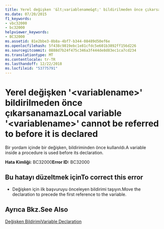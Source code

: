 ```yaml
---
title: Yerel değişken '&lt;variablename&gt;' bildirilmeden önce çıkarsanamaz
ms.date: 07/20/2015
f1_keywords:
- vbc32000
- bc32000
helpviewer_keywords:
- BC32000
ms.assetid: 81e2bbe3-8b8a-4bf7-b344-08489d50ef6e
ms.openlocfilehash: 5f438c9819ebc1e81cfdc5e601b3892ff156d226
ms.sourcegitcommit: 0888d7b24f475c346a3f444de8d83ec1ca7cd234
ms.translationtype: MT
ms.contentlocale: tr-TR
ms.lasthandoff: 12/22/2018
ms.locfileid: "53775791"
---
```

# <a name="local-variable-ltvariablenamegt-cannot-be-referred-to-before-it-is-declared"></a><span data-ttu-id="86f89-102">Yerel değişken '&lt;variablename&gt;' bildirilmeden önce çıkarsanamaz</span><span class="sxs-lookup"><span data-stu-id="86f89-102">Local variable '&lt;variablename&gt;' cannot be referred to before it is declared</span></span>
<span data-ttu-id="86f89-103">Bir yordam içinde bir değişken, bildiriminden önce kullanıldı.</span><span class="sxs-lookup"><span data-stu-id="86f89-103">A variable inside a procedure is used before its declaration.</span></span>  
  
 <span data-ttu-id="86f89-104">**Hata Kimliği:** BC32000</span><span class="sxs-lookup"><span data-stu-id="86f89-104">**Error ID:** BC32000</span></span>  
  
## <a name="to-correct-this-error"></a><span data-ttu-id="86f89-105">Bu hatayı düzeltmek için</span><span class="sxs-lookup"><span data-stu-id="86f89-105">To correct this error</span></span>  
  
-   <span data-ttu-id="86f89-106">Değişken için ilk başvuruyu önceleyen bildirimi taşıyın.</span><span class="sxs-lookup"><span data-stu-id="86f89-106">Move the declaration to precede the first reference to the variable.</span></span>  
  
## <a name="see-also"></a><span data-ttu-id="86f89-107">Ayrıca Bkz.</span><span class="sxs-lookup"><span data-stu-id="86f89-107">See Also</span></span>  
 [<span data-ttu-id="86f89-108">Değişken Bildirimi</span><span class="sxs-lookup"><span data-stu-id="86f89-108">Variable Declaration</span></span>](../../visual-basic/programming-guide/language-features/variables/variable-declaration.md)
